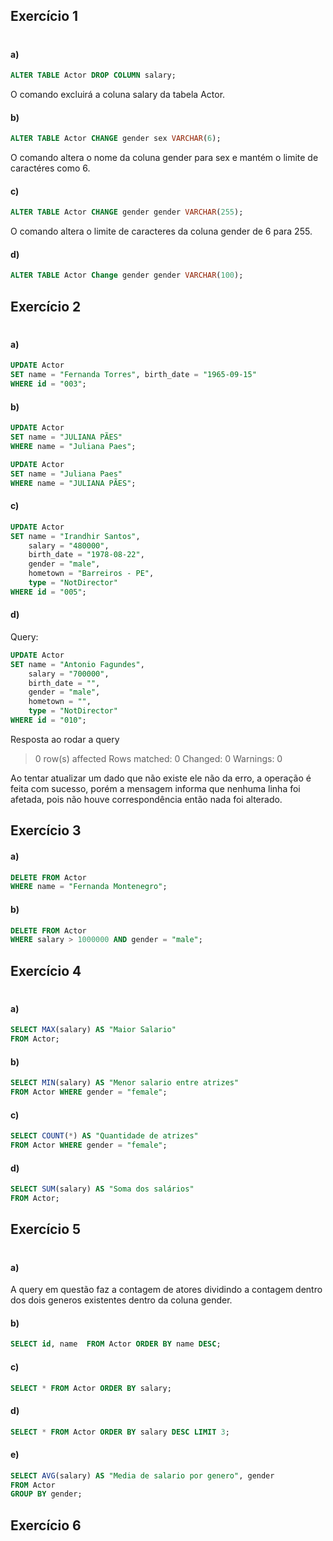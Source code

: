 ## Exercício 1
#
#### a) 
```sql 
ALTER TABLE Actor DROP COLUMN salary;
```
O comando excluirá a coluna salary da tabela Actor.

#### b)
```sql
ALTER TABLE Actor CHANGE gender sex VARCHAR(6);
```
O comando altera o nome da coluna gender para sex e mantém o limite de caractéres como 6.

#### c)
```sql
ALTER TABLE Actor CHANGE gender gender VARCHAR(255);
``` 
O comando altera o limite de caracteres da coluna gender de 6 para 255.

#### d) 
```sql
ALTER TABLE Actor Change gender gender VARCHAR(100);
```

## Exercício 2
#
#### a)
```sql
UPDATE Actor
SET name = "Fernanda Torres", birth_date = "1965-09-15"
WHERE id = "003";
```

#### b)
```sql
UPDATE Actor
SET name = "JULIANA PÃES"
WHERE name = "Juliana Paes";
```

```sql
UPDATE Actor
SET name = "Juliana Paes"
WHERE name = "JULIANA PÃES";
```

#### c)
```sql
UPDATE Actor
SET name = "Irandhir Santos",
    salary = "480000", 
	birth_date = "1978-08-22",
    gender = "male",
    hometown = "Barreiros - PE",
    type = "NotDirector"
WHERE id = "005";
```

#### d)
Query:

```sql
UPDATE Actor
SET name = "Antonio Fagundes",
    salary = "700000", 
	birth_date = "",
    gender = "male",
    hometown = "",
    type = "NotDirector"
WHERE id = "010";
```

Resposta ao rodar a query
> 0 row(s) affected Rows matched: 0  Changed: 0  Warnings: 0

Ao tentar atualizar um dado que não existe ele não da erro, a operação é feita com sucesso, porém a mensagem informa que nenhuma linha foi afetada, pois não houve correspondência então nada foi alterado.

## Exercício 3

#### a)
```sql
DELETE FROM Actor
WHERE name = "Fernanda Montenegro";
```

#### b)
```sql
DELETE FROM Actor
WHERE salary > 1000000 AND gender = "male";
```

## Exercício 4
#
#### a)
```sql
SELECT MAX(salary) AS "Maior Salario"
FROM Actor;
```
#### b)
```sql
SELECT MIN(salary) AS "Menor salario entre atrizes"
FROM Actor WHERE gender = "female";
```

#### c)
```sql
SELECT COUNT(*) AS "Quantidade de atrizes"
FROM Actor WHERE gender = "female";
```

#### d)
```sql
SELECT SUM(salary) AS "Soma dos salários"
FROM Actor; 
```

## Exercício 5
#
#### a)
A query em questão faz a contagem de atores dividindo a contagem dentro dos dois generos existentes dentro da coluna gender.

#### b)
```sql
SELECT id, name  FROM Actor ORDER BY name DESC;
```

#### c)
```sql
SELECT * FROM Actor ORDER BY salary;
```

#### d)
```sql
SELECT * FROM Actor ORDER BY salary DESC LIMIT 3;
```

#### e)
```sql
SELECT AVG(salary) AS "Media de salario por genero", gender
FROM Actor 
GROUP BY gender;
```

## Exercício 6
